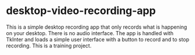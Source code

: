 # desktop-video-recording-app
This is a simple desktop recording app that only records what is happening on your desktop. There is no audio interface. The app is handled with TkInter and loads a simple user interface with a button to record and to stop recording. This is a training project.
